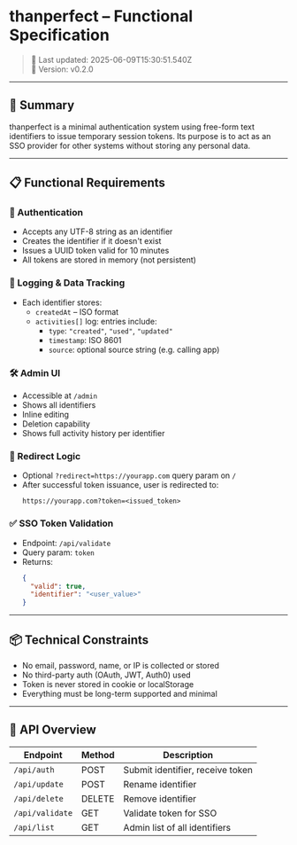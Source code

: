 # thanperfect – Functional Specification

> 📅 Last updated: 2025-06-09T15:30:51.540Z  
> 📌 Version: v0.2.0

---

## 🧠 Summary

thanperfect is a minimal authentication system using free-form text identifiers to issue temporary session tokens. Its purpose is to act as an SSO provider for other systems without storing any personal data.

---

## 📋 Functional Requirements

### 🔐 Authentication

- Accepts any UTF-8 string as an identifier
- Creates the identifier if it doesn't exist
- Issues a UUID token valid for 10 minutes
- All tokens are stored in memory (not persistent)

### 📜 Logging & Data Tracking

- Each identifier stores:
  - `createdAt` – ISO format
  - `activities[]` log: entries include:
    - `type`: `"created"`, `"used"`, `"updated"`
    - `timestamp`: ISO 8601
    - `source`: optional source string (e.g. calling app)

### 🛠 Admin UI

- Accessible at `/admin`
- Shows all identifiers
- Inline editing
- Deletion capability
- Shows full activity history per identifier

### 🔁 Redirect Logic

- Optional `?redirect=https://yourapp.com` query param on `/`
- After successful token issuance, user is redirected to:
  ```
  https://yourapp.com?token=<issued_token>
  ```

### ✅ SSO Token Validation

- Endpoint: `/api/validate`
- Query param: `token`
- Returns:
  ```json
  {
    "valid": true,
    "identifier": "<user_value>"
  }
  ```

---

## 📦 Technical Constraints

- No email, password, name, or IP is collected or stored
- No third-party auth (OAuth, JWT, Auth0) used
- Token is never stored in cookie or localStorage
- Everything must be long-term supported and minimal

---

## 📌 API Overview

| Endpoint | Method | Description |
|----------|--------|-------------|
| `/api/auth` | POST | Submit identifier, receive token |
| `/api/update` | POST | Rename identifier |
| `/api/delete` | DELETE | Remove identifier |
| `/api/validate` | GET | Validate token for SSO |
| `/api/list` | GET | Admin list of all identifiers |

